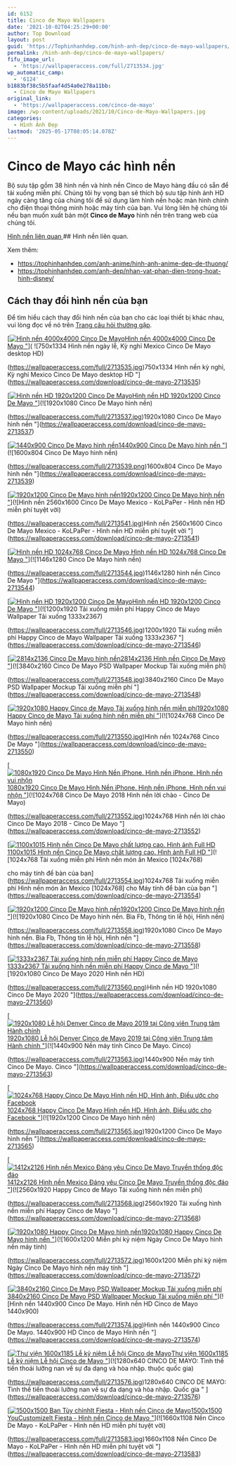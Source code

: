 ```yaml
---
id: 6152
title: Cinco de Mayo Wallpapers
date: '2021-10-02T04:25:29+00:00'
author: Top Download
layout: post
guid: 'https://Tophinhanhdep.com/hinh-anh-dep/cinco-de-mayo-wallpapers/'
permalink: /hinh-anh-dep/cinco-de-mayo-wallpapers/
fifu_image_url:
  - 'https://wallpaperaccess.com/full/2713534.jpg'
wp_automatic_camp:
  - '6124'
b1883bf38c5b5faaf4d54a0e278a11bb:
  - Cinco de Mayo Wallpapers
original_link:
  - 'https://wallpaperaccess.com/cinco-de-mayo'
image: /wp-content/uploads/2021/10/Cinco-de-Mayo-Wallpapers.jpg
categories:
  - Hình Ảnh Đẹp
lastmod: '2025-05-17T08:05:14.078Z'
---
```

# Cinco de Mayo các hình nền

Bộ sưu tập gồm 38 hình nền và hình nền Cinco de Mayo hàng đầu có sẵn để tải xuống miễn phí. Chúng tôi hy vọng bạn sẽ thích bộ sưu tập hình ảnh HD ngày càng tăng của chúng tôi để sử dụng làm hình nền hoặc màn hình chính cho điện thoại thông minh hoặc máy tính của bạn. Vui lòng liên hệ chúng tôi nếu bạn muốn xuất bản một **Cinco de Mayo** hình nền trên trang web của chúng tôi.

[Hình nền liên quan ](#related) ## Hình nền liên quan.

   
 Xem thêm:

   
- <https://tophinhanhdep.com/anh-anime/hinh-anh-anime-dep-de-thuong/>
- <https://tophinhanhdep.com/anh-dep/nhan-vat-phan-dien-trong-hoat-hinh-disney/>

## Cách thay đổi hình nền của bạn

Để tìm hiểu cách thay đổi hình nền của bạn cho các loại thiết bị khác nhau, vui lòng đọc về nó trên [Trang câu hỏi thường gặp](https://tophinhanhdep.com/faq/).

  
[[![Hình nền 4000x4000 Cinco De Mayo](https://wallpaperaccess.com/full/2713534.jpg)Hình nền 4000x4000 Cinco De Mayo "](https://wallpaperaccess.com/download/cinco-de-mayo-2713534)]( ![750x1334 Hình nền ngày lễ, Kỳ nghỉ Mexico Cinco De Mayo desktop HD)

(https://wallpaperaccess.com/full/2713535.jpg)750x1334 Hình nền kỳ nghỉ, Kỳ nghỉ Mexico Cinco De Mayo desktop HD "](https://wallpaperaccess.com/download/cinco-de-mayo-2713535)

[[![Hình nền HD 1920x1200 Cinco De Mayo](https://wallpaperaccess.com/full/2713536.jpg)Hình nền HD 1920x1200 Cinco De Mayo "](https://wallpaperaccess.com/download/cinco-de-mayo-2713536)](![1920x1080 Cinco De Mayo hình nền)

(https://wallpaperaccess.com/full/2713537.jpg)1920x1080 Cinco De Mayo hình nền "](https://wallpaperaccess.com/download/cinco-de-mayo-2713537)

[[![1440x900 Cinco De Mayo hình nền](https://wallpaperaccess.com/full/2713538.jpg)1440x900 Cinco De Mayo hình nền "](https://wallpaperaccess.com/download/cinco-de-mayo-2713538)](![1600x804 Cinco De Mayo hình nền)

(https://wallpaperaccess.com/full/2713539.png)1600x804 Cinco De Mayo hình nền "](https://wallpaperaccess.com/download/cinco-de-mayo-2713539)

[[![1920x1200 Cinco De Mayo hình nền](https://wallpaperaccess.com/full/2713540.jpg)1920x1200 Cinco De Mayo hình nền "](https://wallpaperaccess.com/download/cinco-de-mayo-2713540)](![Hình nền 2560x1600 Cinco De Mayo Mexico - KoLPaPer - Hình nền HD miễn phí tuyệt vời)

(https://wallpaperaccess.com/full/2713541.jpg)Hình nền 2560x1600 Cinco De Mayo Mexico - KoLPaPer - Hình nền HD miễn phí tuyệt vời "](https://wallpaperaccess.com/download/cinco-de-mayo-2713541)

[[![Hình nền HD 1024x768 Cinco De Mayo](https://wallpaperaccess.com/full/2713543.gif) Hình nền HD 1024x768 Cinco De Mayo "](https://wallpaperaccess.com/download/cinco-de-mayo-2713543)](![1146x1280 Cinco De Mayo hình nền)

(https://wallpaperaccess.com/full/2713544.jpg)1146x1280 hình nền Cinco De Mayo "](https://wallpaperaccess.com/download/cinco-de-mayo-2713544)

[[![Hình nền HD 1920x1200 Cinco De Mayo](https://wallpaperaccess.com/full/2713545.jpg)Hình nền HD 1920x1200 Cinco De Mayo "](https://wallpaperaccess.com/download/cinco-de-mayo-2713545)](![1200x1920 Tải xuống miễn phí Happy Cinco de Mayo Wallpaper Tải xuống 1333x2367)

(https://wallpaperaccess.com/full/2713546.jpg)1200x1920 Tải xuống miễn phí Happy Cinco de Mayo Wallpaper Tải xuống 1333x2367 "](https://wallpaperaccess.com/download/cinco-de-mayo-2713546)

[[![2814x2136 Cinco De Mayo hình nền](https://wallpaperaccess.com/full/2713547.jpg)2814x2136 Hình nền Cinco De Mayo "](https://wallpaperaccess.com/download/cinco-de-mayo-2713547)](![3840x2160 Cinco De Mayo PSD Wallpaper Mockup Tải xuống miễn phí)

(https://wallpaperaccess.com/full/2713548.jpg)3840x2160 Cinco De Mayo PSD Wallpaper Mockup Tải xuống miễn phí "](https://wallpaperaccess.com/download/cinco-de-mayo-2713548)

[[![1920x1080 Happy Cinco de Mayo Tải xuống hình nền miễn phí](https://wallpaperaccess.com/full/2713549.jpg)1920x1080 Happy Cinco de Mayo Tải xuống hình nền miễn phí "](https://wallpaperaccess.com/download/cinco-de-mayo-2713549)](![1024x768 Cinco De Mayo hình nền)

(https://wallpaperaccess.com/full/2713550.jpg)Hình nền 1024x768 Cinco De Mayo "](https://wallpaperaccess.com/download/cinco-de-mayo-2713550)

[[![1080x1920 Cinco De Mayo Hình Nền iPhone.  Hình nền iPhone, Hình nền vui nhộn](https://wallpaperaccess.com/full/2713551.jpg)1080x1920 Cinco De Mayo Hình Nền iPhone. Hình nền iPhone, Hình nền vui nhộn "](https://wallpaperaccess.com/download/cinco-de-mayo-2713551)](![1024x768 Cinco De Mayo 2018 Hình nền lời chào - Cinco De Mayo)

(https://wallpaperaccess.com/full/2713552.jpg)1024x768 Hình nền lời chào Cinco De Mayo 2018 - Cinco De Mayo "](https://wallpaperaccess.com/download/cinco-de-mayo-2713552)

[[![1100x1015 Hình nền Cinco De Mayo chất lượng cao.  Hình ảnh Full HD](https://wallpaperaccess.com/full/2713553.jpg)1100x1015 Hình nền Cinco De Mayo chất lượng cao. Hình ảnh Full HD "](https://wallpaperaccess.com/download/cinco-de-mayo-2713553)](![1024x768 Tải xuống miễn phí Hình nền món ăn Mexico [1024x768)

 cho máy tính để bàn của bạn](https://wallpaperaccess.com/full/2713554.jpg)1024x768 Tải xuống miễn phí Hình nền món ăn Mexico \[1024x768\] cho Máy tính để bàn của bạn "](https://wallpaperaccess.com/download/cinco-de-mayo-2713554)

[[![1920x1200 Cinco De Mayo hình nền](https://wallpaperaccess.com/full/2713555.jpg)1920x1200 Cinco De Mayo hình nền "](https://wallpaperaccess.com/download/cinco-de-mayo-2713555)](![1920x1080 Cinco De Mayo hình nền.  Bìa Fb, Thông tin lễ hội, Hình nền)

(https://wallpaperaccess.com/full/2713558.jpg)1920x1080 Cinco De Mayo hình nền. Bìa Fb, Thông tin lễ hội, Hình nền "](https://wallpaperaccess.com/download/cinco-de-mayo-2713558)

[[![1333x2367 Tải xuống hình nền miễn phí Happy Cinco de Mayo](https://wallpaperaccess.com/full/2713559.jpg)1333x2367 Tải xuống hình nền miễn phí Happy Cinco de Mayo "](https://wallpaperaccess.com/download/cinco-de-mayo-2713559)](![1920x1080 Cinco De Mayo 2020 Hình nền HD)

(https://wallpaperaccess.com/full/2713560.png)Hình nền HD 1920x1080 Cinco De Mayo 2020 "](https://wallpaperaccess.com/download/cinco-de-mayo-2713560)

[[![1920x1080 Lễ hội Denver Cinco de Mayo 2019 tại Công viên Trung tâm Hành chính](https://wallpaperaccess.com/full/2713562.jpg)1920x1080 Lễ hội Denver Cinco de Mayo 2019 tại Công viên Trung tâm Hành chính "](https://wallpaperaccess.com/download/cinco-de-mayo-2713562)](![1440x900 Nền máy tính Cinco De Mayo.  Cinco)

(https://wallpaperaccess.com/full/2713563.jpg)1440x900 Nền máy tính Cinco De Mayo. Cinco "](https://wallpaperaccess.com/download/cinco-de-mayo-2713563)

[[![1024x768 Happy Cinco De Mayo Hình nền HD, Hình ảnh, Điều ước cho Facebook](https://wallpaperaccess.com/full/2713564.gif)1024x768 Happy Cinco De Mayo Hình nền HD, Hình ảnh, Điều ước cho Facebook "](https://wallpaperaccess.com/download/cinco-de-mayo-2713564)](![1920x1200 Cinco De Mayo hình nền)

(https://wallpaperaccess.com/full/2713565.jpg)1920x1200 Cinco De Mayo hình nền "](https://wallpaperaccess.com/download/cinco-de-mayo-2713565)

[[![1412x2126 Hình nền Mexico Đáng yêu Cinco De Mayo Truyền thống độc đáo](https://wallpaperaccess.com/full/2713566.jpg) 1412x2126 Hình nền Mexico Đáng yêu Cinco De Mayo Truyền thống độc đáo "](https://wallpaperaccess.com/download/cinco-de-mayo-2713566)](![2560x1920 Happy Cinco de Mayo Tải xuống hình nền miễn phí)

(https://wallpaperaccess.com/full/2713568.jpg)2560x1920 Tải xuống hình nền miễn phí Happy Cinco de Mayo "](https://wallpaperaccess.com/download/cinco-de-mayo-2713568)

[[![1920x1080 Happy Cinco De Mayo hình nền](https://wallpaperaccess.com/full/2713570.jpg)1920x1080 Happy Cinco De Mayo hình nền "](https://wallpaperaccess.com/download/cinco-de-mayo-2713570)](![1600x1200 Miễn phí kỷ niệm Ngày Cinco De Mayo hình nền máy tính)

(https://wallpaperaccess.com/full/2713572.jpg)1600x1200 Miễn phí kỷ niệm Ngày Cinco De Mayo hình nền máy tính "](https://wallpaperaccess.com/download/cinco-de-mayo-2713572)

[[![3840x2160 Cinco De Mayo PSD Wallpaper Mockup Tải xuống miễn phí](https://wallpaperaccess.com/full/2713573.jpg)3840x2160 Cinco De Mayo PSD Wallpaper Mockup Tải xuống miễn phí "](https://wallpaperaccess.com/download/cinco-de-mayo-2713573)](![Hình nền 1440x900 Cinco De Mayo.  Hình nền HD Cinco de Mayo 1440x900)

(https://wallpaperaccess.com/full/2713574.jpg)Hình nền 1440x900 Cinco De Mayo. 1440x900 HD Cinco de Mayo Hình nền "](https://wallpaperaccess.com/download/cinco-de-mayo-2713574)

[[![Thư viện 1600x1185 Lễ kỷ niệm Lễ hội Cinco de Mayo](https://wallpaperaccess.com/full/2713575.jpg)Thư viện 1600x1185 Lễ kỷ niệm Lễ hội Cinco de Mayo "](https://wallpaperaccess.com/download/cinco-de-mayo-2713575)](![1280x640 CINCO DE MAYO: Tình thế tiến thoái lưỡng nan về sự đa dạng và hòa nhập.  thuộc quốc gia)

(https://wallpaperaccess.com/full/2713576.jpg)1280x640 CINCO DE MAYO: Tình thế tiến thoái lưỡng nan về sự đa dạng và hòa nhập. Quốc gia " ](https://wallpaperaccess.com/download/cinco-de-mayo-2713576)

[[![1500x1500 Bạn Tùy chỉnhIt Fiesta - Hình nền Cinco de Mayo](https://wallpaperaccess.com/full/2713582.jpg)1500x1500 YouCustomizeIt Fiesta - Hình nền Cinco de Mayo "](https://wallpaperaccess.com/download/cinco-de-mayo-2713582)](![1660x1108 Nền Cinco De Mayo - KoLPaPer - Hình nền HD miễn phí tuyệt vời)

(https://wallpaperaccess.com/full/2713583.jpg)1660x1108 Nền Cinco De Mayo - KoLPaPer - Hình nền HD miễn phí tuyệt vời "](https://wallpaperaccess.com/download/cinco-de-mayo-2713583)
